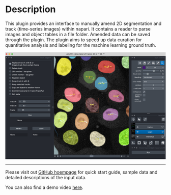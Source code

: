 # Description

This plugin provides an interface to manually amend 2D segmentation and track (time-series images) within napari. It contains a reader to parse images and object tables in a file folder. Amended data can be saved through the plugin. The plugin aims to speed up data curation for quantitative analysis and labeling for the machine learning ground truth.

<img src="preview.png" alt="overview" width="900" />

----------------------------------

Please visit out [GitHub hoempage](https://github.com/Jeff-Gui/napari-amdtrk-plugin) for quick start guide, sample data and detailed descriptions of the input data.

You can also find a demo video [here](https://drive.google.com/file/d/1oHPdYcKv-QgOWylm21DnOF1NlVNsRIcL/view).
